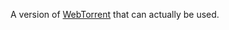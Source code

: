 A version of  [WebTorrent](https://github.com/webtorrent/webtorrent-hybrid) that can actually be used.
